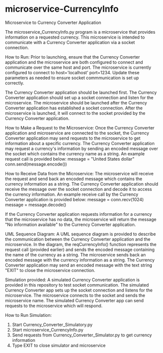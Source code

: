 # microservice-CurrencyInfo
Microservice to Currency Converter Application

The microservice_CurrencyInfo.py program is a microservice that provides information on a requested currency.
This microservice is intended to communicate with a Currency Converter application via a socket connection.

How to Run:
Prior to launching, ensure that the Currency Converter application and the microservice are both configured to connect and communicate over the same host and port. The microservice is currently configured to connect to host='localhost' port=1234. Update these parameters as needed to ensure socket commmunication
is set up correctly.

The Currency Converter application should be launched first. The Currency Converter application should set up a socket connection and listen for the microservice.
The microservice should be launched after the Currency Converter application has established a socket connection. After the microservice is launched, it 
will connect to the socket provided by the Currency Converter application.

How to Make a Request to the Microservice:
Once the Currency Converter application and microservice are connected to the socket, the Currency Converter application may send requests to 
the microservice to get information about a specific currency. The Currency Converter application may request a currency's information by sending an
encoded message over the socket which contains the currency name as a string. An example request call is provided below:
    message = "United States dollar"
    conn.send(message.encode())

How to Receive Data from the Microservice:
The microservice will receive the request and send back an encoded message which contains the currency information as a string. The Currency Converter
application should receive the message over the socket connection and decode it to access the currency information. An example receive call by the Currency Converter
application is provided below:
    message = conn.recv(1024)
    message = message.decode()

If the Currency Converter application requests information for a currency that the microservice has no data, the microservice will return the message
"No information available" to the Currency Converter application.

UML Sequence Diagram:
A UML sequence diagram is provided to describe the communication between the Currency Converter application and the microservice.
In the diagram, the reqCurrencyInfo() function represents the request call (provided earlier) and sends the encoded message containing the name of the currency as a string.
The microservice sends back an encoded message with the currency information as a string.
The Currency Converter application may send an encoded message with the text string "EXIT" to close the microservice connection.



Simulation provided:
A simulated Currency Converter application is provided in this repository to test socket communication.
The simulated Currency Converter app sets up the socket connection and listens for the microservice.
The microservice connects to the socket and sends the microservice name.
The simulated Currency Converter app can send requests to the microservice which will respond.

How to Run Simulation:
1. Start Currency_Converter_Simulatory.py
2. Start microservice_CurrencyInfo.py
3. Send requests from Currency_Converter_Simulator.py to get currency information
4. Type EXIT to close simulator and microservice

